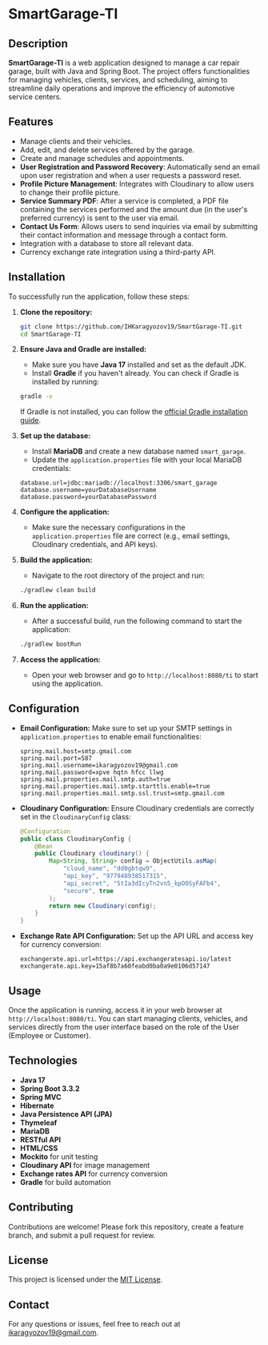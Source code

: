 # SmartGarage-TI

## Description
**SmartGarage-TI** is a web application designed to manage a car repair garage, built with Java and Spring Boot. The project offers functionalities for managing vehicles, clients, services, and scheduling, aiming to streamline daily operations and improve the efficiency of automotive service centers.

## Features
- Manage clients and their vehicles.
- Add, edit, and delete services offered by the garage.
- Create and manage schedules and appointments.
- **User Registration and Password Recovery**: Automatically send an email upon user registration and when a user requests a password reset.
- **Profile Picture Management**: Integrates with Cloudinary to allow users to change their profile picture.
- **Service Summary PDF**: After a service is completed, a PDF file containing the services performed and the amount due (in the user's preferred currency) is sent to the user via email.
- **Contact Us Form**: Allows users to send inquiries via email by submitting their contact information and message through a contact form.
- Integration with a database to store all relevant data.
- Currency exchange rate integration using a third-party API.

## Installation

To successfully run the application, follow these steps:

1. **Clone the repository:**
    ```bash
    git clone https://github.com/IHKaragyozov19/SmartGarage-TI.git
    cd SmartGarage-TI
    ```

2. **Ensure Java and Gradle are installed:**
    - Make sure you have **Java 17** installed and set as the default JDK.
    - Install **Gradle** if you haven't already. You can check if Gradle is installed by running:
    ```bash
    gradle -v
    ```

    If Gradle is not installed, you can follow the [official Gradle installation guide](https://gradle.org/install/).

3. **Set up the database:**
    - Install **MariaDB** and create a new database named `smart_garage`.
    - Update the `application.properties` file with your local MariaDB credentials:
    ```properties
    database.url=jdbc:mariadb://localhost:3306/smart_garage
    database.username=yourDatabaseUsername
    database.password=yourDatabasePassword
    ```

4. **Configure the application:**
    - Make sure the necessary configurations in the `application.properties` file are correct (e.g., email settings, Cloudinary credentials, and API keys).

5. **Build the application:**
    - Navigate to the root directory of the project and run:
    ```bash
    ./gradlew clean build
    ```

6. **Run the application:**
    - After a successful build, run the following command to start the application:
    ```bash
    ./gradlew bootRun
    ```

7. **Access the application:**
    - Open your web browser and go to `http://localhost:8080/ti` to start using the application.

## Configuration

- **Email Configuration:**
    Make sure to set up your SMTP settings in `application.properties` to enable email functionalities:
    ```properties
    spring.mail.host=smtp.gmail.com
    spring.mail.port=587
    spring.mail.username=ikaragyozov19@gmail.com
    spring.mail.password=xpve hqtn hfcc llwg
    spring.mail.properties.mail.smtp.auth=true
    spring.mail.properties.mail.smtp.starttls.enable=true
    spring.mail.properties.mail.smtp.ssl.trust=smtp.gmail.com
    ```

- **Cloudinary Configuration:**
    Ensure Cloudinary credentials are correctly set in the `CloudinaryConfig` class:
    ```java
    @Configuration
    public class CloudinaryConfig {
        @Bean
        public Cloudinary cloudinary() {
            Map<String, String> config = ObjectUtils.asMap(
                "cloud_name", "dd0gbtqw9",
                "api_key", "977948938517315",
                "api_secret", "5tIa3dIcyTn2vn5_kpOOSyFAFb4",
                "secure", true
            );
            return new Cloudinary(config);
        }
    }
    ```

- **Exchange Rate API Configuration:**
    Set up the API URL and access key for currency conversion:
    ```properties
    exchangerate.api.url=https://api.exchangeratesapi.io/latest
    exchangerate.api.key=15af8b7a60feabd0ba0a9e0106d57147
    ```

## Usage
Once the application is running, access it in your web browser at `http://localhost:8080/ti`. You can start managing clients, vehicles, and services directly from the user interface based on the role of the User (Employee or Customer).

## Technologies
- **Java 17**
- **Spring Boot 3.3.2**
- **Spring MVC**
- **Hibernate**
- **Java Persistence API (JPA)**
- **Thymeleaf**
- **MariaDB**
- **RESTful API**
- **HTML/CSS**
- **Mockito** for unit testing
- **Cloudinary API** for image management
- **Exchange rates API** for currency conversion
- **Gradle** for build automation

## Contributing
Contributions are welcome! Please fork this repository, create a feature branch, and submit a pull request for review.

## License
This project is licensed under the [MIT License](LICENSE).

## Contact
For any questions or issues, feel free to reach out at [ikaragyozov19@gmail.com](mailto:ikaragyozov19@gmail.com).
